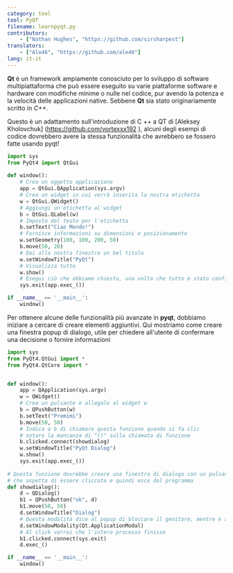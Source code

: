 ```yaml
---
category: tool
tool: PyQT
filename: learnpyqt.py
contributors:
    - ["Nathan Hughes", "https://github.com/sirsharpest"]
translators:
    - ["Ale46", "https://github.com/ale46"]
lang: it-it
---
```


**Qt** è un framework ampiamente conosciuto per lo sviluppo di software multipiattaforma che può essere eseguito su varie piattaforme software e hardware con modifiche minime o nulle nel codice, pur avendo la potenza e la velocità delle applicazioni native. Sebbene **Qt** sia stato originariamente scritto in *C++*.


Questo è un adattamento sull'introduzione di C ++ a QT di [Aleksey Kholovchuk] (https://github.com/vortexxx192
), alcuni degli esempi di codice dovrebbero avere la stessa funzionalità
che avrebbero se fossero fatte usando pyqt! 

```python
import sys
from PyQt4 import QtGui
	
def window():
	# Crea un oggetto applicazione
    app = QtGui.QApplication(sys.argv)
	# Crea un widget in cui verrà inserita la nostra etichetta
    w = QtGui.QWidget()
	# Aggiungi un'etichetta al widget
    b = QtGui.QLabel(w)
	# Imposta del testo per l'etichetta
    b.setText("Ciao Mondo!")
	# Fornisce informazioni su dimensioni e posizionamento
    w.setGeometry(100, 100, 200, 50)
    b.move(50, 20)
	# Dai alla nostra finestra un bel titolo
    w.setWindowTitle("PyQt")
	# Visualizza tutto
    w.show()
	# Esegui ciò che abbiamo chiesto, una volta che tutto è stato configurato
    sys.exit(app.exec_())

if __name__ == '__main__':
    window()

```

Per ottenere alcune delle funzionalità più avanzate in **pyqt**, dobbiamo iniziare a cercare di creare elementi aggiuntivi.
Qui mostriamo come creare una finestra popup di dialogo, utile per chiedere all'utente di confermare una decisione o fornire informazioni

```Python 
import sys
from PyQt4.QtGui import *
from PyQt4.QtCore import *


def window():
    app = QApplication(sys.argv)
    w = QWidget()
    # Crea un pulsante e allegalo al widget w
    b = QPushButton(w)
    b.setText("Premimi")
    b.move(50, 50)
    # Indica a b di chiamare questa funzione quando si fa clic
    # notare la mancanza di "()" sulla chiamata di funzione
    b.clicked.connect(showdialog)
    w.setWindowTitle("PyQt Dialog")
    w.show()
    sys.exit(app.exec_())
	
# Questa funzione dovrebbe creare una finestra di dialogo con un pulsante
# che aspetta di essere cliccato e quindi esce dal programma
def showdialog():
    d = QDialog()
    b1 = QPushButton("ok", d)
    b1.move(50, 50)
    d.setWindowTitle("Dialog")
    # Questa modalità dice al popup di bloccare il genitore, mentre è attivo
    d.setWindowModality(Qt.ApplicationModal)
    # Al click vorrei che l'intero processo finisse
    b1.clicked.connect(sys.exit)
    d.exec_()

if __name__ == '__main__':
    window()
```
